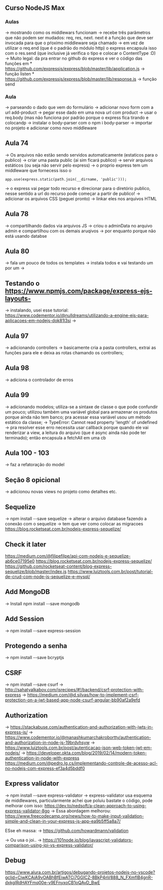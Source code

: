 ## Curso NodeJS Max


### Aulas 

-> mostrando como os middlewars funcionam
-> recebe três parâmetros que não podem ser mudados: req, res, next. next é a função que deve ser invocada para que o pŕoximo middleware seja chamado
-> em vez de utilizar o req.end (que é o padrão do módulo http) o express encapsula isso com o res.send (que inclusive já verifica o tipo e colocar o ContentType :D)
-> Muito legal: da pra entrar no github do express e ver o código das funções em 
    * https://github.com/expressjs/express/blob/master/lib/application.js -> função listen
    * https://github.com/expressjs/express/blob/master/lib/response.js -> função send


### Aula 

-> parseando o dado que vem do formulário
-> adicionar novo form com a url add-product
-> pegar esse dado em uma nova url com product
-> usar o req.body (mas não funciona por padrão porque o express fica tirando e colocandp
-> instalar o body-parser com o npm i body-parser
-> importar no projeto e adicionar como novo middleware
    

## Aula 74

-> Os arquivos não estão sendo servidos automaticamente (estaticos para o publico)
-> criar uma pasta public (ai sim ficará publico)
-> servir arquivos estáticos (ou seja não servir pelo express)
-> o proprio express tem um middleware que fornecess isso o

` app.use(express.static(path.join(__dirname, 'public'))); `

-> o express vai pegar todo recurso e direcionar para o diretório publico, nesse sentido a url do recurso pode começar a partir de publico!
-> adicionar os arquivos CSS (peguei pronto)
-> linkar eles nos arquivos HTML

## Aula 78

-> compartilhando dados via arquivos JS
-> criou o adminData no arquivo admin e compartilhou com os demais aruqivos
-> por enquanto porque não está usando databse

## Aula 80
-> fala um pouco de todos os templates
-> instala todos e vai testando um por um
-> 

## Testando o https://www.npmjs.com/package/express-ejs-layouts-
-> instalando, usei esse tutorial: https://www.codementor.io/@nulldreams/utilizando-a-engine-ejs-para-aplicacoes-em-nodejs-dok81l3si
-> 

## Aula 97
-> adicionando controllers
-> basicamente cria a pasta controllers, extrai as funções para ele e deixa as rotas chamando os controllers;

## Aula 98
-> adiciona o controlador de erros

## Aula 99
-> adicionando modelos; utiliza-se a sintaxe de classe o que pode confundir um pouco; utilizou também uma variável global para armazenar os produtos porque ainda não tem banco; pra acessar essa variável usou um método estático da classe;
-> TypeError: Cannot read property 'length' of undefined
-> pra resolver esse erro necessita usar callback porque quando ele vai renderizar a view, a leitura do arquivo (que é async ainda não pode ter terminado); então encapsula a fetchAll em uma cb

## Aula 100 - 103
-> faz a refatoração do model

## Seção 8 opicional
-> adicionou novas views no projeto como detalhes etc.


## Sequelize
->  npm install --save sequelize
-> alterar o arquivo database fazendo a conexão com o sequelize
-> tem que ver como colocar as migracoes
https://blog.rocketseat.com.br/nodejs-express-sequelize/


## Check it later
https://medium.com/@filipefilpe/api-com-nodejs-e-sequelize-ab6ce07195e0
https://blog.rocketseat.com.br/nodejs-express-sequelize/
https://github.com/rocketseat-content/blog-express-sequelize/blob/master/index.js
https://www.luiztools.com.br/post/tutorial-de-crud-com-node-js-sequelize-e-mysql/


## Add MongoDB

-> Install npm install --save mongodb


## Add Session
-> npm install --save express-session



## Protegendo a senha
-> npm install --save bcryptjs

## CSRF
-> npm install --save csurf
-> http://sahatyalkabov.com/jsrecipes/#!/backend/csrf-protection-with-express
-> https://medium.com/@d.silvas/how-to-implement-csrf-protection-on-a-jwt-based-app-node-csurf-angular-bb90af2a9efd

## Authorization
-> https://stackabuse.com/authentication-and-authorization-with-jwts-in-express-js/
-> https://www.codementor.io/@manashkumarchakrobortty/authentication-and-authorization-in-node-js-19brdvhsyw
-> https://www.luiztools.com.br/post/autenticacao-json-web-token-jwt-em-nodejs/
-> https://developer.okta.com/blog/2019/02/14/modern-token-authentication-in-node-with-express
https://medium.com/@pedro.lg.cs/implementando-controle-de-acesso-acl-no-nodejs-com-express-ef3a4d5bddf0


## Express validator
-> npm install --save express-validator
-> express-validator usa esquema de middlewares, particularmente achei que poluiu bastate o código, pode melhorar com isso: https://dev.to/nedsoft/a-clean-approach-to-using-express-validator-8go
-> Essa abordagem melhorou: https://www.freecodecamp.org/news/how-to-make-input-validation-simple-and-clean-in-your-express-js-app-ea9b5ff5a8a7/

ESse eh massa: 
-> https://github.com/howardmann/validation

-> Ou usa o joi..
-> https://101node.io/blog/javascript-validators-comparison-using-joi-vs-express-validator/

## Debug
https://www.alura.com.br/artigos/debugando-projetos-nodejs-no-vscode?gclid=CjwKCAiA9vOABhBfEiwATCi7GGICZ-8BkP4nV888_N_FXmfIB4gnR-dxkgIRdHAYFmq00e-v9EFnyxoCB1oQAvD_BwE